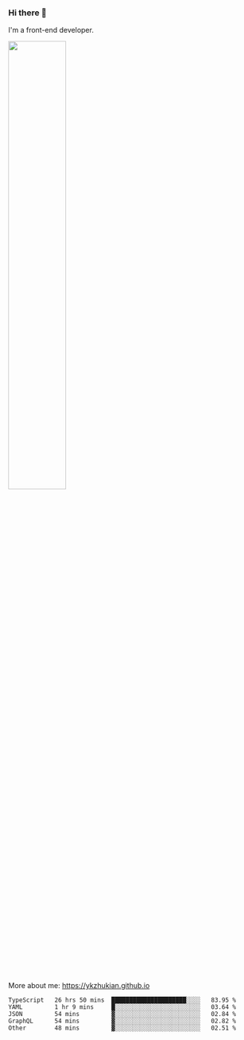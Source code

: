 ### Hi there 👋

I'm a front-end developer.

[<img width="48%" src="https://github-readme-stats.vercel.app/api?username=ykzhukian&show_icons=true&theme=dracula">](https://github.com/anuraghazra/github-readme-stats)

More about me: 
https://ykzhukian.github.io

<!--START_SECTION:waka-->

```text
TypeScript   26 hrs 50 mins  █████████████████████░░░░   83.95 %
YAML         1 hr 9 mins     █░░░░░░░░░░░░░░░░░░░░░░░░   03.64 %
JSON         54 mins         ▓░░░░░░░░░░░░░░░░░░░░░░░░   02.84 %
GraphQL      54 mins         ▓░░░░░░░░░░░░░░░░░░░░░░░░   02.82 %
Other        48 mins         ▓░░░░░░░░░░░░░░░░░░░░░░░░   02.51 %
```

<!--END_SECTION:waka-->
